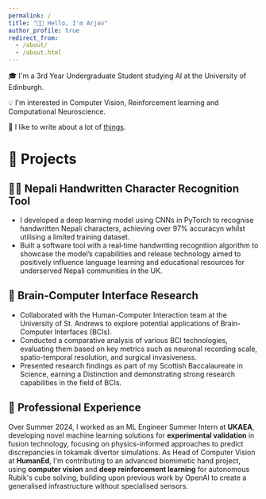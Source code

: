 ```yaml
---
permalink: /
title: "👋🏼 Hello, I'm Arjav"
author_profile: true
redirect_from:
  - /about/
  - /about.html
---
```


🎓 I'm a 3rd Year Undergraduate Student studying AI at the University of Edinburgh.

💡 I'm interested in Computer Vision, Reinforcement learning and Computational Neuroscience.

📝 I like to write about a lot of [things](https://arjavpoudel.github.io/year-archive/).

# 🤖 Projects

## ✍🏼 Nepali Handwritten Character Recognition Tool

- I developed a deep learning model using CNNs in PyTorch to recognise handwritten Nepali characters, achieving over 97% accuracyn whilst utilising a limited training dataset.
- Built a software tool with a real‑time handwriting recognition algorithm to showcase the model’s capabilities and release technology aimed to positively influence language learning and educational resources for underserved Nepali communities in the UK.

## 🧠 Brain‑Computer Interface Research

- Collaborated with the Human-Computer Interaction team at the University of St. Andrews to explore potential applications of Brain-Computer Interfaces (BCIs).
- Conducted a comparative analysis of various BCI technologies, evaluating them based on key metrics such as neuronal recording scale, spatio-temporal resolution, and surgical invasiveness.
- Presented research findings as part of my Scottish Baccalaureate in Science, earning a Distinction and demonstrating strong research capabilities in the field of BCIs.

## 🧐 Professional Experience

Over Summer 2024, I worked as an ML Engineer Summer Intern at **UKAEA**, developing novel machine learning solutions for **experimental validation** in fusion technology, focusing on physics-informed approaches to predict discrepancies in tokamak divertor simulations. As Head of Computer Vision at **HumanEd**, I'm contributing to an advanced biomimetic hand project, using **computer vision** and **deep reinforcement learning** for autonomous Rubik's cube solving, building upon previous work by OpenAI to create a generalised infrastructure without specialised sensors.
